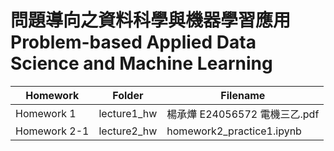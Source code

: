 問題導向之資料科學與機器學習應用  
Problem-based Applied Data Science
and Machine Learning
==

Homework     | Folder      | Filename
-----------  |-------------|---- 
Homework 1   | lecture1_hw | 楊承燁 E24056572 電機三乙.pdf
Homework 2-1 | lecture2_hw |homework2_practice1.ipynb

